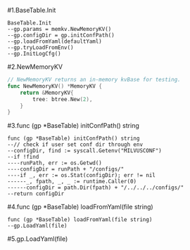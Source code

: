 #1.BaseTable.Init

```
BaseTable.Init
--gp.params = memkv.NewMemoryKV()
--gp.configDir = gp.initConfPath()
--gp.loadFromYaml(defaultYaml)
--gp.tryLoadFromEnv()
--gp.InitLogCfg()
```

#2.NewMemoryKV

```go
// NewMemoryKV returns an in-memory kvBase for testing.
func NewMemoryKV() *MemoryKV {
	return &MemoryKV{
		tree: btree.New(2),
	}
}
```

#3.func (gp *BaseTable) initConfPath() string

```
func (gp *BaseTable) initConfPath() string
--// check if user set conf dir through env
--configDir, find := syscall.Getenv("MILVUSCONF")
--if !find
----runPath, err := os.Getwd()
----configDir = runPath + "/configs/"
----if _, err := os.Stat(configDir); err != nil
------_, fpath, _, _ := runtime.Caller(0)
------configDir = path.Dir(fpath) + "/../../../configs/"
--return configDir
```

#4.func (gp *BaseTable) loadFromYaml(file string)

```
func (gp *BaseTable) loadFromYaml(file string)
--gp.LoadYaml(file)
```

#5.gp.LoadYaml(file)

```

```